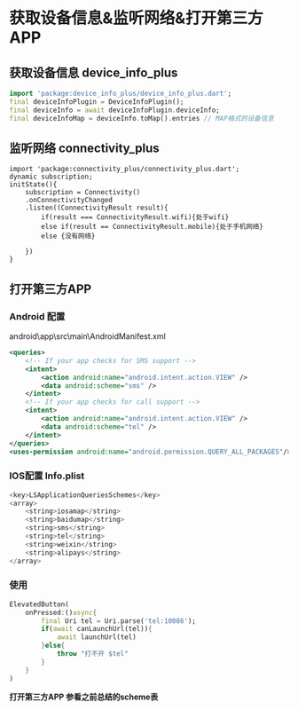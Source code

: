 # 获取设备信息&监听网络&打开第三方APP

## 获取设备信息  device_info_plus

```dart
import 'package:device_info_plus/device_info_plus.dart';
final deviceInfoPlugin = DeviceInfoPlugin();
final deviceInfo = await deviceInfoPlugin.deviceInfo;
final deviceInfoMap = deviceInfo.toMap().entries // MAP格式的设备信息
```

## 监听网络  connectivity_plus

```
import 'package:connectivity_plus/connectivity_plus.dart';
dynamic subscription;
initState(){
	subscription = Connectivity()
	.onConnectivityChanged
	.listen((ConnectivityResult result){
		if(result === ConnectivityResult.wifi){处于wifi}
		else if(result == ConnectivityResult.mobile){处于手机网络}
		else {没有网络}
		
	})
}
```

## 打开第三方APP

### Android 配置

android\app\src\main\AndroidManifest.xml

```xml
<queries>
	<!-- If your app checks for SMS support -->
	<intent>
		<action android:name="android.intent.action.VIEW" />
		<data android:scheme="sms" />
	</intent>
	<!-- If your app checks for call support -->
	<intent>
		<action android:name="android.intent.action.VIEW" />
		<data android:scheme="tel" />
	</intent>
</queries>
<uses-permission android:name="android.permission.QUERY_ALL_PACKAGES"/>
```

### IOS配置 **Info**.plist

```dart
<key>LSApplicationQueriesSchemes</key>
<array>
    <string>iosamap</string>
    <string>baidumap</string>
    <string>sms</string>
    <string>tel</string>
    <string>weixin</string>
    <string>alipays</string>
</array>
```

### 使用

```dart
ElevatedButton(
	onPressed:()async{
        final Uri tel = Uri.parse('tel:10086');
        if(await canLaunchUrl(tel)){
            await launchUrl(tel)
        }else{
            throw "打不开 $tel"
        }
    }
)
```

**打开第三方APP 参看之前总结的scheme表**